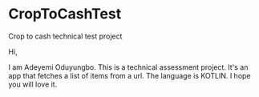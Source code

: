 # CropToCashTest
Crop to cash technical test project

Hi,

I am Adeyemi Oduyungbo. This is a technical assessment project. It's an app that fetches a list of items from a url. The language is KOTLIN. I hope you will love it.
